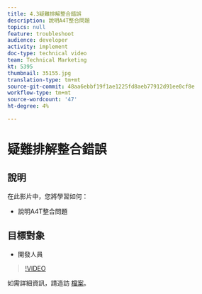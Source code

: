 ```yaml
---
title: 4.3疑難排解整合錯誤
description: 說明A4T整合問題
topics: null
feature: troubleshoot
audience: developer
activity: implement
doc-type: technical video
team: Technical Marketing
kt: 5395
thumbnail: 35155.jpg
translation-type: tm+mt
source-git-commit: 48aa6ebbf19f1ae1225fd8aeb77912d91ee0cf8e
workflow-type: tm+mt
source-wordcount: '47'
ht-degree: 4%

---
```



# 疑難排解整合錯誤

## 說明

在此影片中，您將學習如何：

* 說明A4T整合問題

## 目標對象

* 開發人員

>[!VIDEO](https://video.tv.adobe.com/v/35155/?quality=12)

如需詳細資訊，請造訪 [檔案](https://docs.adobe.com/content/help/en/target/using/integrate/a4t/troubleshoot-a4t/a4t-troubleshooting.html)。
